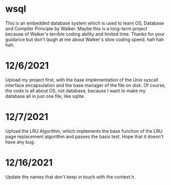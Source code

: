 # wsql
This is an embedded database system which is used to learn OS, Database and Compiler Principle by Walker.
Maybe this is a long-term project because of Walker's terrible coding ability and limited time.
Thanks for your guidance but don't laugh at me about Walker's slow coding speed. hah hah hah.

# 12/6/2021
Upload my project first, with the base implementation of the Unix syscall interface encapsulation and the base manager of the file on disk.
Of course, the code is all about OS, not database, because I want to make my database all in just one file, like sqlite.

# 12/7/2021
Upload the LRU Algorithm, which implements the base function of the LRU page replacement algorithm and passes the basis test.
Hope that it doesn't have any bug.

# 12/16/2021
Update the names that don't keep in touch with the context.h.
